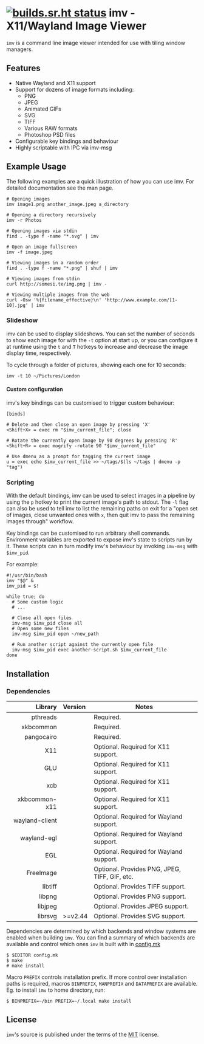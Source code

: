 [![builds.sr.ht status](https://builds.sr.ht/~exec64/imv.svg)](https://builds.sr.ht/~exec64/imv?)
imv - X11/Wayland Image Viewer
==============================

`imv` is a command line image viewer intended for use with tiling window managers.

Features
--------

* Native Wayland and X11 support
* Support for dozens of image formats including:
  * PNG
  * JPEG
  * Animated GIFs
  * SVG
  * TIFF
  * Various RAW formats
  * Photoshop PSD files
* Configurable key bindings and behaviour
* Highly scriptable with IPC via imv-msg

Example Usage
-------------

The following examples are a quick illustration of how you can use imv.
For detailed documentation see the man page.

    # Opening images
    imv image1.png another_image.jpeg a_directory

    # Opening a directory recursively
    imv -r Photos

    # Opening images via stdin
    find . -type f -name "*.svg" | imv

    # Open an image fullscreen
    imv -f image.jpeg

    # Viewing images in a random order
    find . -type f -name "*.png" | shuf | imv

    # Viewing images from stdin
    curl http://somesi.te/img.png | imv -

    # Viewing multiple images from the web
    curl -Osw '%{filename_effective}\n' 'http://www.example.com/[1-10].jpg' | imv

### Slideshow

imv can be used to display slideshows. You can set the number of seconds to
show each image for with the `-t` option at start up, or you can configure it
at runtime using the `t` and `T` hotkeys to increase and decrease the image
display time, respectively.

To cycle through a folder of pictures, showing each one for 10 seconds:

    imv -t 10 ~/Pictures/London

#### Custom configuration

imv's key bindings can be customised to trigger custom behaviour:

    [binds]

    # Delete and then close an open image by pressing 'X'
    <Shift+X> = exec rm "$imv_current_file"; close

    # Rotate the currently open image by 90 degrees by pressing 'R'
    <Shift+R> = exec mogrify -rotate 90 "$imv_current_file"

    # Use dmenu as a prompt for tagging the current image
    u = exec echo $imv_current_file >> ~/tags/$(ls ~/tags | dmenu -p "tag")

### Scripting

With the default bindings, imv can be used to select images in a pipeline by
using the `p` hotkey to print the current image's path to stdout. The `-l` flag
can also be used to tell imv to list the remaining paths on exit for a "open
set of images, close unwanted ones with `x`, then quit imv to pass the
remaining images through" workflow.

Key bindings can be customised to run arbitrary shell commands. Environment
variables are exported to expose imv's state to scripts run by it. These
scripts can in turn modify imv's behaviour by invoking `imv-msg` with
`$imv_pid`.

For example:

    #!/usr/bin/bash
    imv "$@" &
    imv_pid = $!

    while true; do
      # Some custom logic
      # ...

      # Close all open files
      imv-msg $imv_pid close all
      # Open some new files
      imv-msg $imv_pid open ~/new_path

      # Run another script against the currently open file
      imv-msg $imv_pid exec another-script.sh $imv_current_file
    done


Installation
------------

### Dependencies

| Library        |  Version |  Notes                                         |
|---------------:|:---------|------------------------------------------------|
| pthreads       |          | Required.                                      |
| xkbcommon      |          | Required.                                      |
| pangocairo     |          | Required.                                      |
| X11            |          | Optional. Required for X11 support.            |
| GLU            |          | Optional. Required for X11 support.            |
| xcb            |          | Optional. Required for X11 support.            |
| xkbcommon-x11  |          | Optional. Required for X11 support.            |
| wayland-client |          | Optional. Required for Wayland support.        |
| wayland-egl    |          | Optional. Required for Wayland support.        |
| EGL            |          | Optional. Required for Wayland support.        |
| FreeImage      |          | Optional. Provides PNG, JPEG, TIFF, GIF, etc.  |
| libtiff        |          | Optional. Provides TIFF support.               |
| libpng         |          | Optional. Provides PNG support.                |
| libjpeg        |          | Optional. Provides JPEG support.               |
| librsvg        | >=v2.44  | Optional. Provides SVG support.                |

Dependencies are determined by which backends and window systems are enabled
when building `imv`. You can find a summary of which backends are available and
control which ones `imv` is built with in [config.mk](config.mk)

    $ $EDITOR config.mk
    $ make
    # make install

Macro `PREFIX` controls installation prefix.  If more control over installation
paths is required, macros `BINPREFIX`, `MANPREFIX` and `DATAPREFIX` are
available.  Eg. to install `imv` to home directory, run:

    $ BINPREFIX=~/bin PREFIX=~/.local make install

License
-------
`imv`'s source is published under the terms of the [MIT](LICENSE) license.

